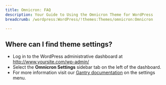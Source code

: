 ```yaml
---
title: Omnicron: FAQ
description: Your Guide to Using the Omnicron Theme for WordPress
breadcrumb: /wordpress:WordPress/!themes:Themes/omnicron:Omnicron

---
```


Where can I find theme settings?
-----
* Log in to the WordPress administrative dashboard at http://www.yoursite.com/wp-admin/
* Select the **Omnicron Settings** sidebar tab on the left of the dashboard.
* For more information visit our [Gantry documentation][gantry] on the settings menu.

[gantry]: http://gantry-framework.org/documentation/wordpress/configure/